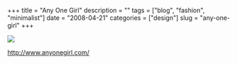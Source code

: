 +++
title = "Any One Girl"
description = ""
tags = ["blog", "fashion", "minimalist"]
date = "2008-04-21"
categories = ["design"]
slug = "any-one-girl"
+++


 

  <div id="screens-thumbs" class="clearfix">
    <div class="txt-center" id="design-submission"><a href="http://www.anyonegirl.com/"><img id='bluga-thumbnail-1207' class='bluga-thumbnail large' src='//media.konigi.com/bluga/
wt480c838ba0e31_0.jpg'/></a></div>  
  </div>   
<p><a href="http://www.anyonegirl.com/">http://www.anyonegirl.com/</a></p>




